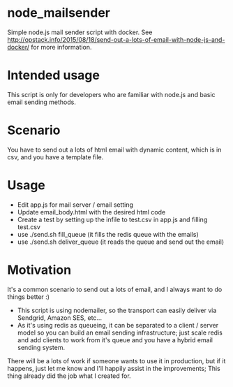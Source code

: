 # node_mailsender

Simple node.js mail sender script with docker. See http://opstack.info/2015/08/18/send-out-a-lots-of-email-with-node-js-and-docker/ for more information.

# Intended usage

This script is only for developers who are familiar with node.js and basic email sending methods.

# Scenario

You have to send out a lots of html email with dynamic content, which is in csv, and you have a template file.

# Usage

- Edit app.js for mail server / email setting
- Update email_body.html with the desired html code
- Create a test by setting up the infile to test.csv in app.js and filling test.csv
- use ./send.sh fill_queue (it fills the redis queue with the emails)
- use ./send.sh deliver_queue (it reads the queue and send out the email)
 
# Motivation

It's a common scenario to send out a lots of email, and I always want to do things better :) 

- This script is using nodemailer, so the transport can easily deliver via Sendgrid, Amazon SES, etc...
- As it's using redis as queueing, it can be separated to a client / server model so you can build an email sending infrastructure; just scale redis and add clients to work from it's queue and you have a hybrid email sending system.
 
There will be a lots of work if someone wants to use it in production, but if it happens, just let me know and I'll happily assist in the improvements; This thing already did the job what I created for.
